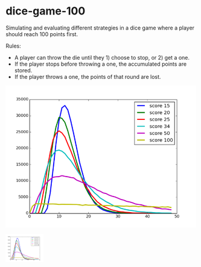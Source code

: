 # dice-game-100
Simulating and evaluating different strategies in a dice game where a player should reach 100 points first.


Rules:
 * A player can throw the die until they 1) choose to stop, or 2) get a one.
 * If the player stops before throwing a one, the accumulated points are stored.
 * If the player throws a one, the points of that round are lost.

![GitHub Logo](figures/throws_to_reach_100.png)

<img src="figures/throws_to_reach_100.png" alt="drawing" width="100"/>
